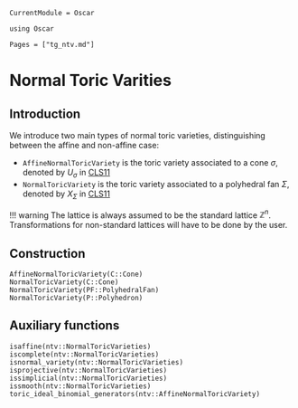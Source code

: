 ```@meta
CurrentModule = Oscar
```

```@setup oscar
using Oscar
```

```@contents
Pages = ["tg_ntv.md"]
```

# Normal Toric Varities


## Introduction

We introduce two main types of normal toric varieties, distinguishing between
the affine and non-affine case:
- `AffineNormalToricVariety` is the toric variety associated to a cone $\sigma$, denoted by $U_{\sigma}$ in [CLS11](@cite)
- `NormalToricVariety` is the toric variety associated to a polyhedral fan $\Sigma$, denoted by $X_{\Sigma}$ in [CLS11](@cite)

!!! warning
    The lattice is always assumed to be the standard lattice $\mathbb{Z}^n$.
    Transformations for non-standard lattices will have to be done by the user.

## Construction

```@docs
AffineNormalToricVariety(C::Cone)
NormalToricVariety(C::Cone)
NormalToricVariety(PF::PolyhedralFan)
NormalToricVariety(P::Polyhedron)
```

## Auxiliary functions
```@docs
isaffine(ntv::NormalToricVarieties)
iscomplete(ntv::NormalToricVarieties)
isnormal_variety(ntv::NormalToricVarieties)
isprojective(ntv::NormalToricVarieties)
issimplicial(ntv::NormalToricVarieties)
issmooth(ntv::NormalToricVarieties)
toric_ideal_binomial_generators(ntv::AffineNormalToricVariety)
```
